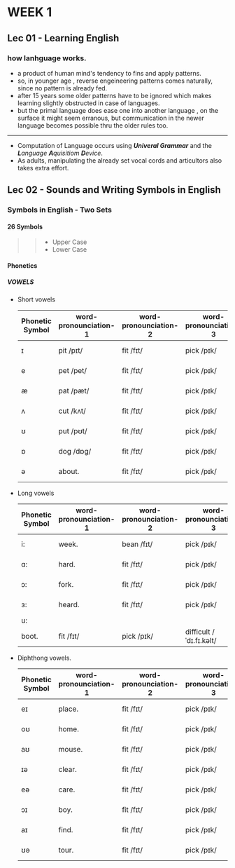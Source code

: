 # WEEK 1

## Lec 01 - Learning English

### how lanhguage works.
+ a product of human mind's tendency to fins and apply patterns.
+ so, in younger age , reverse engeineering patterns comes naturally, since no pattern is already fed.
+ after 15 years some older patterns have to be ignored which makes learning slightly obstructed in case of languages.
+ but the primal language does ease one into another language , on the surface it might seem erranous, but communication in the newer language becomes possible thru the older rules too.

---

+ Computation of Language occurs using  ***Univeral Grammar*** and the ***L**anguage **A**quisitiom **D**evice*.
+ As adults, manipulating the already set vocal cords and articultors also takes extra effort.

## Lec 02 - Sounds and Writing Symbols in English

### Symbols in English - Two Sets
#### 26 Symbols
>>+ Upper Case
>>+ Lower Case

#### Phonetics

##### VOWELS
+ Short vowels

	|Phonetic Symbol|word-pronounciation-1|word-pronounciation-2|word-pronounciation-3|word-pronounciation-4  |word-pronounciation-4|
	|--             |       ---           |        ---          |       ---           |       ---             |        ---          |
	| ɪ|	                pit /pɪt/         | fit           /fɪt/  |  pick         /pɪk/ | difficult /ˈdɪ.fɪ.kəlt/| sick    /sɪk/       |
	| e|	            pet /pet/         | fit           /fɪt/  |  pick         /pɪk/ | difficult /ˈdɪ.fɪ.kəlt/|                     |
	| æ|	            pat /pæt/         | fit           /fɪt/  |  pick         /pɪk/ | difficult /ˈdɪ.fɪ.kəlt/|                     |
	| ʌ|	            cut /kʌt/         | fit           /fɪt/  |  pick         /pɪk/ | difficult /ˈdɪ.fɪ.kəlt/|                     |
	| ʊ|	            put /pʊt/         | fit           /fɪt/  |  pick         /pɪk/ | difficult /ˈdɪ.fɪ.kəlt/|                     |
	| ɒ|	            dog /dɒg/         | fit           /fɪt/  |  pick         /pɪk/ | difficult /ˈdɪ.fɪ.kəlt/|                     |
	| ə|	            about.            | fit           /fɪt/  |  pick         /pɪk/ | difficult /ˈdɪ.fɪ.kəlt/|                     |

+ Long vowels

	|Phonetic Symbol|word-pronounciation-1|word-pronounciation-2|word-pronounciation-3|word-pronounciation-4|word-pronounciation-4|
	|--             |       ---           |        ---          |       ---           |       ---           |        ---          |
	| i:|	             week.            | bean          /fɪt/  |  pick         /pɪk/ | difficult /ˈdɪ.fɪ.kəlt/|       |
	| ɑ:|	             hard.            | fit           /fɪt/  |  pick         /pɪk/ | difficult /ˈdɪ.fɪ.kəlt/|       |
	| ɔ:|	             fork.            | fit           /fɪt/  |  pick         /pɪk/ | difficult /ˈdɪ.fɪ.kəlt/|       |
	| ɜ:|	             heard.           | fit           /fɪt/  |  pick         /pɪk/ | difficult /ˈdɪ.fɪ.kəlt/|       |
	| u:|
	         boot.            | fit           /fɪt/  |  pick         /pɪk/ | difficult /ˈdɪ.fɪ.kəlt/|       |
+ Diphthong vowels.

	|Phonetic Symbol|word-pronounciation-1|word-pronounciation-2|word-pronounciation-3|word-pronounciation-4          |word-pronounciation-4     |
	|--             |       ---           |        ---          |       ---           |       ---                     |        ---               |
    | eɪ|	             place.           | fit           /fɪt/  |  pick         /pɪk/ | difficult /ˈdɪ.fɪ.kəlt/|       |
	| oʊ|	             home.            | fit           /fɪt/  |  pick         /pɪk/ | difficult /ˈdɪ.fɪ.kəlt/|       |
	| aʊ|	             mouse.           | fit           /fɪt/  |  pick         /pɪk/ | difficult /ˈdɪ.fɪ.kəlt/|       |
	| ɪə|	             clear.           | fit           /fɪt/  |  pick         /pɪk/ | difficult /ˈdɪ.fɪ.kəlt/|       |
	| eə|	             care.            | fit           /fɪt/  |  pick         /pɪk/ | difficult /ˈdɪ.fɪ.kəlt/|       |
	| ɔɪ|	             boy.             | fit           /fɪt/  |  pick         /pɪk/ | difficult /ˈdɪ.fɪ.kəlt/|       |
	| aɪ|	             find.            | fit           /fɪt/  |  pick         /pɪk/ | difficult /ˈdɪ.fɪ.kəlt/|       |
	| ʊə|	              tour.           | fit           /fɪt/  |  pick         /pɪk/ | difficult /ˈdɪ.fɪ.kəlt/|       |